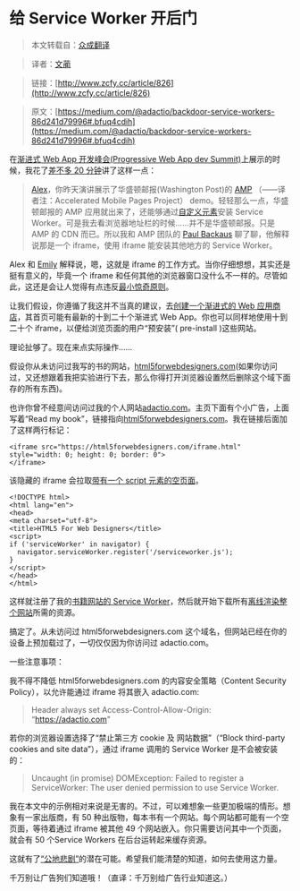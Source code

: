 # 给 Service Worker 开后门

> 本文转载自：[众成翻译](http://www.zcfy.cc)

> 译者：[文蔺](http://www.zcfy.cc/@wemlin)

> 链接：[http://www.zcfy.cc/article/826](http://www.zcfy.cc/article/826)

> 原文：[https://medium.com/@adactio/backdoor-service-workers-86d241d79996#.bfuq4cdih](https://medium.com/@adactio/backdoor-service-workers-86d241d79996#.bfuq4cdih)

在[渐进式 Web App 开发峰会(Progressive Web App dev Summit)](https://adactio.com/journal/10866)上展示的时候，我花了[差不多 20 分钟](https://youtu.be/EyyEfxrk_NU?t=21m4s)讲了这样一点：

> [Alex](https://infrequently.org/)，你昨天演讲展示了华盛顿邮报(Washington Post)的 [AMP](https://www.ampproject.org/) （——译者注：Accelerated Mobile Pages Project） demo。轻轻那么一点，华盛顿邮报的 AMP 应用就出来了，还能够通过[自定义元素](https://www.ampproject.org/docs/reference/extended/amp-install-serviceworker.html)安装 Service Worker。可是我去看浏览器地址栏的时候……并不是华盛顿邮报。只是 AMP 的 CDN 而已。所以我和 AMP 团队的 [Paul Backaus](https://paulbakaus.com/) 聊了聊，他解释说那是一个 iframe，使用 iframe 能安装其他地方的 Service Worker。

Alex 和 [Emily](https://twitter.com/emschec) 解释说，嗯，这就是 iframe 的工作方式。当你仔细想想，其实还是挺有意义的，毕竟一个 iframe 和任何其他的浏览器窗口没什么不一样的。尽管如此，这还是会让人觉得有点违反[最小惊奇原则](https://en.wikipedia.org/wiki/Principle_of_least_astonishment)。

让我们假设，你遵循了我这并不当真的建议，去[创建一个渐进式的 Web 应用商店](https://adactio.com/journal/10800)，其首页可能有最新的十到二十个渐进式 Web App。你也可以同样地使用十到二十个 iframe，以便给浏览页面的用户“预安装”( pre-install )这些网站。

理论扯够了。现在来点实际操作……

假设你从未访问过我写的书的网站，[html5forwebdesigners.com](https://html5forwebdesigners.com/)(如果你访问过，又还想跟着我把实验进行下去，那么你得打开浏览器设置然后删除这个域下面存的所有东西)。

也许你曾不经意间访问过我的个人网站[adactio.com](https://adactio.com/)。主页下面有个小广告，上面写着“Read my book”，链接指向[html5forwebdesigners.com](https://html5forwebdesigners.com/)。我在链接后面加了这样两行标记：
```
<iframe src="https://html5forwebdesigners.com/iframe.html" style="width: 0; height: 0; border: 0">
</iframe> 
```

该隐藏的 iframe 会拉取[带有一个 script 元素的空页面](https://html5forwebdesigners.com/iframe.html)。

```
<!DOCTYPE html>
<html lang="en">
<head>
<meta charset="utf-8">
<title>HTML5 For Web Designers</title>
<script>
if ('serviceWorker' in navigator) {
  navigator.serviceWorker.register('/serviceworker.js');
}
</script>
</head>
</html> 
```

这样就注册了我的[书籍网站的 Service Worker](https://html5forwebdesigners.com/serviceworker.js)，然后就开始下载所有[离线渲染整个网站](https://adactio.com/journal/10754)所需的资源。

搞定了。从未访问过 html5forwebdesigners.com 这个域名，但网站已经在你的设备上预加载过了，一切仅仅因为你访问过 adactio.com。

一些注意事项：

我不得不降低 html5forwebdesigners.com 的内容安全策略（Content Security Policy），以允许能通过 iframe 将其嵌入 adactio.com:

> Header always set Access-Control-Allow-Origin: “https://adactio.com"

若你的浏览器设置选择了“禁止第三方 cookie 及 网站数据”（“Block third-party cookies and site data”），通过 iframe 调用的 Service Worker 是不会被安装的：

> Uncaught (in promise) DOMException: Failed to register a ServiceWorker: The user denied permission to use Service Worker.

我在本文中的示例相对来说是无害的。不过，可以难想象一些更加极端的情形。想象有一家出版商，有 50 种出版物，每本书有一个网站。每个网站都可能有一个空页面，等待着通过 iframe 被其他 49 个网站嵌入。你只需要访问其中一个页面，就会有 50 个Service Workers 在后台运转起来缓存资源。

这就有了[“公地悲剧”](https://en.wikipedia.org/wiki/Tragedy_of_the_commons)的潜在可能。希望我们能清楚的知道，如何去使用这力量。

千万别让广告狗们知道哦！（直译：千万别给广告行业知道这。）